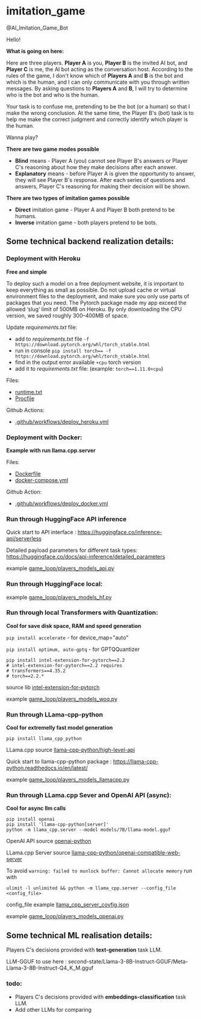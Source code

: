 # imitation_game

@AI_Imitation_Game_Bot

Hello!

**What is going on here:**

Here are three players. **Player A** is you, **Player B** is the invited AI bot, and **Player C** is me, the AI bot
acting as the conversation host. According to the rules of the game, I don't know which of **Players A** and **B** is
the bot and which is the human, and I can only communicate with you through written messages. By asking questions to
**Players A** and **B**, I will try to determine who is the bot and who is the human.

Your task is to confuse me, pretending to be the bot (or a human) so that I make the wrong conclusion.
At the same time, the Player B's (bot) task is to help me make the correct judgment and correctly identify which player is the human.

Wanna play?

**There are two game modes possible**

- **Blind** means - Player A (you) cannot see Player B's answers or Player C's reasoning about how they make decisions
after each answer.
- **Explanatory** means - before Player A is given the opportunity to answer, they will see Player B's response. After
each series of questions and answers, Player C's reasoning for making their decision will be shown.

**There are two types of imitation games possible**

- **Direct** imitation game - Player A and Player B both pretend to be humans.
- **Inverse** imitation game - both players pretend to be bots.

## Some technical backend realization details:

### Deployment with Heroku

**Free and simple**

To deploy such a model on a free deployment website, it is important to keep everything as small as possible. Do not
upload cache or virtual environment files to the deployment, and make sure you only use parts of packages that you need.
The Pytorch package made my app exceed the allowed ‘slug’ limit of 500MB on Heroku. By only downloading the CPU version,
we saved roughly 300–400MB of space.

Update _requirements.txt_ file:

- add to _requirements.txt_ file `-f https://download.pytorch.org/whl/torch_stable.html`
- run in console
  `pip install torch== -f https://download.pytorch.org/whl/torch_stable.html`
- find in the output error available `+cpu` torch version
- add it to _requirements.txt_ file: (example: `torch==1.11.0+cpu`)

Files:
- [runtime.txt](runtime.txt)
- [Procfile](Procfile)

Github Actions:

- [.github/workflows/deploy_heroku.yml](.github/workflows/deploy_heroku.yml)

### Deployment with Docker:

**Example with run llama.cpp.server**

Files:
- [Dockerfile](Dockerfile)
- [docker-compose.yml](docker-compose.yml)

Github Action:
- [.github/workflows/deploy_docker.yml](.github/workflows/deploy_docker.yml)

### Run through HuggingFace API inference

Quick start to API interface : https://huggingface.co/inference-api/serverless

Detailed payload parameters for different task types: https://huggingface.co/docs/api-inference/detailed_parameters

example [game_loop/players_models_api.py](game_loop/players_models_api.py)

### Run through HuggingFace local:

example [game_loop/players_models_hf.py](game_loop/players_models_hf.py)

### Run through local Transformers with Quantization:

**Cool for save disk space, RAM and speed generation**

`pip install accelerate` - for device_map="auto"

`pip install optimum, auto-gptq` - for GPTQQuantizer

```
pip install intel-extension-for-pytorch==2.2
# intel-extension-for-pytorch==2.2 requires
# transformers==4.35.2
# torch==2.2.*
```
source lib [intel-extension-for-pytorch](https://github.com/intel/intel-extension-for-pytorch)

example [game_loop/players_models_woq.py](game_loop/players_models_woq.py)

### Run through LLama-cpp-python

**Cool for extremelly fast model generation**

```
pip install llama_cpp_python
```

LLama.cpp source [llama-cpp-python/high-level-api](https://github.com/abetlen/llama-cpp-python/tree/main?tab=readme-ov-file#high-level-api)

Quick start to llama-cpp-python package : https://llama-cpp-python.readthedocs.io/en/latest/

example [game_loop/players_models_llamacpp.py](game_loop/players_models_llamacpp.py)


### Run through LLama.cpp Sever and OpenAI API (async):

**Cool for async llm calls**

```
pip install openai
pip install 'llama-cpp-python[server]'
python -m llama_cpp.server --model models/7B/llama-model.gguf
```
OpenAI API source [openai-python](https://github.com/openai/openai-python)

LLama.cpp Server source [llama-cpp-python/openai-compatible-web-server](https://github.com/abetlen/llama-cpp-python/tree/main?tab=readme-ov-file#openai-compatible-web-server)

To avoid `warning: failed to munlock buffer: Cannot allocate memory` run with
```
ulimit -l unlimited && python -m llama_cpp.server --config_file <config_file>
```
config_file example [llama_cpp_server_covfig.json](llama_cpp_server_config.json)

example [game_loop/players_models_openai.py](game_loop/players_models_openai.py)


## Some technical ML realisation details:

Players C's decisions provided with **text-generation** task LLM.

LLM-GGUF to use here : second-state/Llama-3-8B-Instruct-GGUF/Meta-Llama-3-8B-Instruct-Q4_K_M.gguf

### todo:
- Players C's decisions provided with **embeddings-classification** task LLM.
- Add other LLMs for comparing
